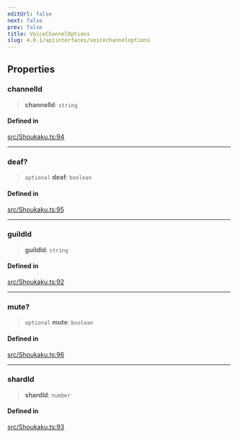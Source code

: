 ```yaml
---
editUrl: false
next: false
prev: false
title: VoiceChannelOptions
slug: 4.0.1/apiinterfaces/voicechanneloptions
---
```


## Properties

### channelId

> **channelId**: `string`

#### Defined in

[src/Shoukaku.ts:94](https://github.com/shipgirlproject/shoukaku/blob/396aa531096eda327ade0f473f9807576e9ae9df/src/Shoukaku.ts#L94)

***

### deaf?

> `optional` **deaf**: `boolean`

#### Defined in

[src/Shoukaku.ts:95](https://github.com/shipgirlproject/shoukaku/blob/396aa531096eda327ade0f473f9807576e9ae9df/src/Shoukaku.ts#L95)

***

### guildId

> **guildId**: `string`

#### Defined in

[src/Shoukaku.ts:92](https://github.com/shipgirlproject/shoukaku/blob/396aa531096eda327ade0f473f9807576e9ae9df/src/Shoukaku.ts#L92)

***

### mute?

> `optional` **mute**: `boolean`

#### Defined in

[src/Shoukaku.ts:96](https://github.com/shipgirlproject/shoukaku/blob/396aa531096eda327ade0f473f9807576e9ae9df/src/Shoukaku.ts#L96)

***

### shardId

> **shardId**: `number`

#### Defined in

[src/Shoukaku.ts:93](https://github.com/shipgirlproject/shoukaku/blob/396aa531096eda327ade0f473f9807576e9ae9df/src/Shoukaku.ts#L93)
